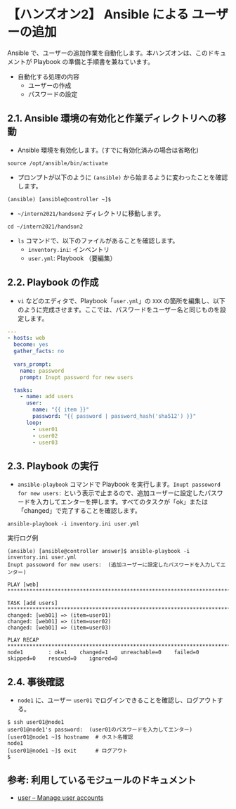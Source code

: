 # 【ハンズオン2】 Ansible による ユーザーの追加

Ansible で、ユーザーの追加作業を自動化します。本ハンズオンは、このドキュメントが Playbook の準備と手順書を兼ねています。

- 自動化する処理の内容
  - ユーザーの作成
  - パスワードの設定

## 2.1. Ansible 環境の有効化と作業ディレクトリへの移動

- Ansible 環境を有効化します。(すでに有効化済みの場合は省略化)
```
source /opt/ansible/bin/activate
```

- プロンプトが以下のように `(ansible)` から始まるように変わったことを確認します。
```
(ansible) [ansible@controller ~]$ 
```

- `~/intern2021/handson2` ディレクトリに移動します。
```
cd ~/intern2021/handson2
```

- `ls` コマンドで、以下のファイルがあることを確認します。
  - `inventory.ini`: インベントリ
  - `user.yml`: Playbook （要編集）

## 2.2. Playbook の作成
- `vi` などのエディタで、Playbook「`user.yml`」の `XXX` の箇所を編集し、以下のように完成させます。ここでは、パスワードをユーザー名と同じものを設定します。

```yaml
---
- hosts: web
  become: yes
  gather_facts: no
  
  vars_prompt:
    name: password
    prompt: Inupt password for new users

  tasks:
    - name: add users
      user:
        name: "{{ item }}"
        password: "{{ password | password_hash('sha512') }}"
      loop:
        - user01
        - user02
        - user03
```

## 2.3. Playbook の実行
- `ansible-playbook` コマンドで Playbook を実行します。`Inupt passoword for new users:` という表示で止まるので、追加ユーザーに設定したパスワードを入力してエンターを押します。すべてのタスクが「ok」または「changed」で完了することを確認します。

```
ansible-playbook -i inventory.ini user.yml 
```

実行ログ例
```
(ansible) [ansible@controller answer]$ ansible-playbook -i inventory.ini user.yml 
Inupt passoword for new users:  (追加ユーザーに設定したパスワードを入力してエンター)

PLAY [web] ******************************************************************************************

TASK [add users] ************************************************************************************
changed: [web01] => (item=user01)
changed: [web01] => (item=user02)
changed: [web01] => (item=user03)

PLAY RECAP *****************************************************************************************
node1        : ok=1    changed=1    unreachable=0    failed=0    skipped=0    rescued=0    ignored=0 
```
## 2.4. 事後確認

- `node1` に、ユーザー `user01` でログインできることを確認し、ログアウトする。
```
$ ssh user01@node1
user01@node1's password:  (user01のパスワードを入力してエンター)
[user01@node1 ~]$ hostname  # ホスト名確認
node1
[user01@node1 ~]$ exit      # ログアウト
$
```

## 参考: 利用しているモジュールのドキュメント
- [user – Manage user accounts](https://docs.ansible.com/ansible/latest/modules/user_module.html)
